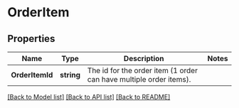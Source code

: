 # OrderItem

## Properties

Name | Type | Description | Notes
------------ | ------------- | ------------- | -------------
**OrderItemId** | **string** | The id for the order item (1 order can have multiple order items). | 

[[Back to Model list]](../README.md#documentation-for-models) [[Back to API list]](../README.md#documentation-for-api-endpoints) [[Back to README]](../README.md)


